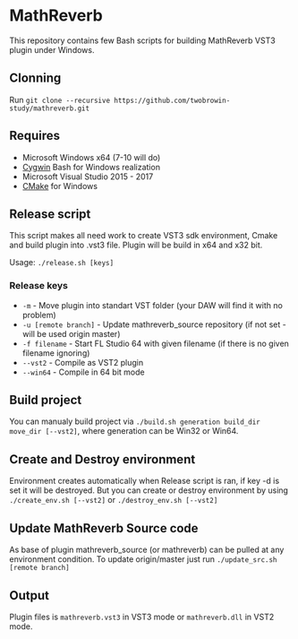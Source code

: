 # MathReverb
  This repository contains few Bash scripts for building MathReverb VST3 plugin under Windows.

## Clonning
  Run `git clone --recursive https://github.com/twobrowin-study/mathreverb.git`

## Requires
  * Microsoft Windows x64 (7-10 will do)
  * [Cygwin](https://cygwin.com/) Bash for Windows realization
  * Microsoft Visual Studio 2015 - 2017
  * [CMake](https://cmake.org/) for Windows

## Release script
  This script makes all need work to create VST3 sdk environment, Cmake and build plugin into .vst3 file.
  Plugin will be build in x64 and x32 bit.

  Usage: `./release.sh [keys]`

### Release keys
  * `-m` - Move plugin into standart VST folder (your DAW will find it with no problem)
  * `-u [remote branch]` - Update mathreverb_source repository (if not set - will be used origin master)
  * `-f filename` - Start FL Studio 64 with given filename (if there is no given filename ignoring)
  * `--vst2` - Compile as VST2 plugin
  * `--win64` - Compile in 64 bit mode

## Build project
  You can manualy build project via `./build.sh generation build_dir move_dir [--vst2]`, where generation can be Win32 or Win64.

## Create and Destroy environment
  Environment creates automatically when Release script is ran, if key -d is set it will be destroyed.
  But you can create or destroy environment by using `./create_env.sh [--vst2]` or `./destroy_env.sh [--vst2]`

## Update MathReverb Source code
  As base of plugin mathreverb_source (or mathreverb) can be pulled at any environment condition.
  To update origin/master just run `./update_src.sh [remote branch]`

## Output
  Plugin files is `mathreverb.vst3` in VST3 mode or `mathreverb.dll` in VST2 mode.
